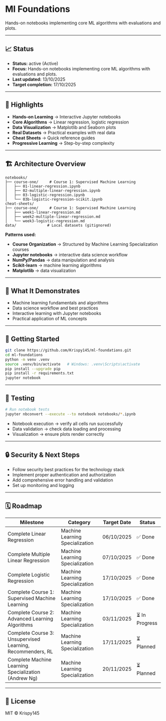 # Ml Foundations

Hands-on notebooks implementing core ML algorithms with evaluations and plots.

---

## 📈 Status

- **Status:** active (Active)
- **Focus:** Hands-on notebooks implementing core ML algorithms with evaluations and plots.
- **Last updated:** 13/10/2025
- **Target completion:** 17/10/2025

---

## 🔑 Highlights

- **Hands-on Learning** → Interactive Jupyter notebooks
- **Core Algorithms** → Linear regression, logistic regression
- **Data Visualization** → Matplotlib and Seaborn plots
- **Real Datasets** → Practical examples with real data
- **Cheat Sheets** → Quick reference guides
- **Progressive Learning** → Step-by-step complexity

---

## 🏗 Architecture Overview

```
notebooks/
├── course-one/     # Course 1: Supervised Machine Learning
│   ├── 01-linear-regression.ipynb
│   ├── 02-multiple-linear-regression.ipynb
│   ├── 03-logistic-regression.ipynb
│   └── 03b-logistic-regression-scikit.ipynb
cheat-sheets/
├── course-one/     # Course 1: Supervised Machine Learning
│   ├── week1-linear-regression.md
│   ├── week2-multiple-linear-regression.md
│   └── week3-logistic-regression.md
data/              # Local datasets (gitignored)
```

**Patterns used:**

- **Course Organization** → Structured by Machine Learning Specialization courses
- **Jupyter notebooks** → interactive data science workflow
- **NumPy/Pandas** → data manipulation and analysis
- **Scikit-learn** → machine learning algorithms
- **Matplotlib** → data visualization

---

## 📱 What It Demonstrates

- Machine learning fundamentals and algorithms
- Data science workflow and best practices
- Interactive learning with Jupyter notebooks
- Practical application of ML concepts

---

## 🚀 Getting Started

```bash
git clone https://github.com/Krispy145/ml-foundations.git
cd ml-foundations
python -m venv .venv
source .venv/bin/activate   # Windows: .venv\Scripts\activate
pip install --upgrade pip
pip install -r requirements.txt
jupyter notebook
```

---

## 🧪 Testing

```bash
# Run notebook tests
jupyter nbconvert --execute --to notebook notebooks/*.ipynb
```

- Notebook execution → verify all cells run successfully
- Data validation → check data loading and processing
- Visualization → ensure plots render correctly

---

## 🔒 Security & Next Steps

- Follow security best practices for the technology stack
- Implement proper authentication and authorization
- Add comprehensive error handling and validation
- Set up monitoring and logging

---

## 🗓 Roadmap

| Milestone                    | Category              | Target Date | Status     |
| ---------------------------- | --------------------- | ----------- | ---------- |
| Complete Linear Regression | Machine Learning Specialization | 06/10/2025 | ✅ Done |
| Complete Multiple Linear Regression | Machine Learning Specialization | 07/10/2025 | ✅ Done |
| Complete Logistic Regression | Machine Learning Specialization | 17/10/2025 | ✅ Done |
| Complete Course 1: Supervised Machine Learning | Machine Learning Specialization | 17/10/2025 | ✅ Done |
| Complete Course 2: Advanced Learning Algorithms | Machine Learning Specialization | 03/11/2025 | ⏳ In Progress |
| Complete Course 3: Unsupervised Learning, Recommenders, RL | Machine Learning Specialization | 17/11/2025 | ⏳ Planned |
| Complete Machine Learning Specialization (Andrew Ng) | Machine Learning Specialization | 20/11/2025 | ⏳ Planned |


---

## 📄 License

MIT © Krispy145